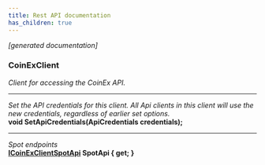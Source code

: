 ```yaml
---
title: Rest API documentation
has_children: true
---
```

*[generated documentation]*  
### CoinExClient  
*Client for accessing the CoinEx API.*
  
***
*Set the API credentials for this client. All Api clients in this client will use the new credentials, regardless of earlier set options.*  
**void SetApiCredentials(ApiCredentials credentials);**  
***
*Spot endpoints*  
**[ICoinExClientSpotApi](SpotApi/ICoinExClientSpotApi.html) SpotApi { get; }**  
